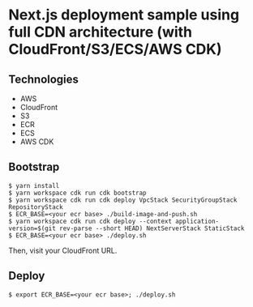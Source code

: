 # Next.js deployment sample using full CDN architecture (with CloudFront/S3/ECS/AWS CDK)

## Technologies

- AWS
- CloudFront
- S3
- ECR
- ECS
- AWS CDK

## Bootstrap

```
$ yarn install
$ yarn workspace cdk run cdk bootstrap
$ yarn workspace cdk run cdk deploy VpcStack SecurityGroupStack RepositoryStack
$ ECR_BASE=<your ecr base> ./build-image-and-push.sh
$ yarn workspace cdk run cdk deploy --context application-version=$(git rev-parse --short HEAD) NextServerStack StaticStack
$ ECR_BASE=<your ecr base> ./deploy.sh
```

Then, visit your CloudFront URL.

## Deploy

```
$ export ECR_BASE=<your ecr base>; ./deploy.sh
```
